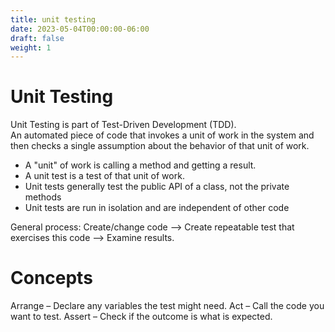 ```yaml
---
title: unit testing
date: 2023-05-04T00:00:00-06:00
draft: false
weight: 1
---
```


# Unit Testing
Unit Testing is part of Test-Driven Development (TDD).  
An automated piece of code that invokes a unit of work in the system and then checks a single assumption about the behavior of that unit of work.
- A "unit" of work is calling a method and getting a result.
- A unit test is a test of that unit of work.
- Unit tests generally test the public API of a class, not the private methods
- Unit tests are run in isolation and are independent of other code

General process: Create/change code —> Create repeatable test that exercises this code —> Examine results.

# Concepts
Arrange – Declare any variables the test might need.
Act – Call the code you want to test.
Assert – Check if the outcome is what is expected.
